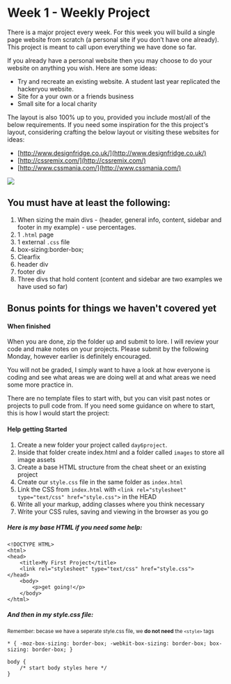 # Week 1 - Weekly Project

There is a major project every week. For this week you will build a single page website from scratch (a personal site if you don’t have one already). This project is meant to call upon everything we have done so far.

If you already have a personal website then you may choose to do your website on anything you wish. Here are some ideas:

* Try and recreate an existing website. A student last year replicated the hackeryou website.
* Site for a your own or a friends business
* Small site for a local charity

The layout is also 100% up to you, provided you include most/all of the below requirements. If you need some inspiration for the this project's layout, considering crafting the below layout or visiting these websites for ideas:

* [http://www.designfridge.co.uk/](http://www.designfridge.co.uk/)
* [http://cssremix.com/](http://cssremix.com/)
* [http://www.cssmania.com/](http://www.cssmania.com/)

![](http://wes.io/KLYI/projectWireframe.png)

## You must have at least the following:
1. When sizing the main divs - (header, general info, content, sidebar and footer in my example) - use percentages.
1. 1 `.html` page
1. 1 external `.css` file
1. box-sizing:border-box;
1. Clearfix
1. header div
1. footer div
1. Three divs that hold content (content and sidebar are two examples we have used so far)

## Bonus points for things we haven't covered yet

#### When finished

When you are done, zip the folder up and submit to lore. I will review your code and make notes on your projects. Please submit by the following Monday, however earlier is definitely encouraged.

You will not be graded, I simply want to have a look at how everyone is coding and see what areas we are doing well at and what areas we need some more practice in.

There are no template files to start with, but you can visit past notes or projects to pull code from. If you need some guidance on where to start, this is how I would start the project:

#### Help getting Started
1. Create a new folder your project called `day6project`.
1. Inside that folder create index.html and a folder called `images` to store all image assets
1. Create a base HTML structure from the cheat sheet or an existing project
1. Create our `style.css` file in the same folder as `index.html`
1. Link the CSS from `index.html` with `<link rel="stylesheet" type="text/css" href="style.css">` in the HEAD
1. Write all your markup, adding classes where you think necessary
1. Write your CSS rules, saving and viewing in the browser as you go

##### Here is my base HTML if you need some help:

	<!DOCTYPE HTML>
	<html>
	<head>
		<title>My First Project</title>
		<link rel="stylesheet" type="text/css" href="style.css">
	</head>
		<body>
			<p>get going!</p>
		</body>
	</html>

##### And then in my style.css file:
<small>Remember: becase we have a seperate style.css file, we **do not need** the `<style>` tags</small>

	* { -moz-box-sizing: border-box; -webkit-box-sizing: border-box; box-sizing: border-box; }

	body {
		/* start body styles here */
	}